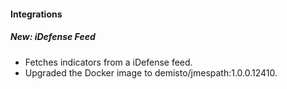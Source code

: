 
#### Integrations
##### New: iDefense Feed
- Fetches indicators from a iDefense feed.
- Upgraded the Docker image to demisto/jmespath:1.0.0.12410.